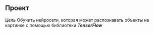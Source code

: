 ## Проект
*Цель*
Обучить нейросети, которая может распознавать объекты на картинке с помощью библиотеки ***TensorFlow***